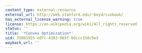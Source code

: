 ```yaml
---
content_type: external-resource
external_url: http://web.stanford.edu/~boyd/cvxbook/
has_external_license_warning: true
license: https://en.wikipedia.org/wiki/All_rights_reserved
status: ''
title: '*Convex Optimization*'
uid: 350d1925-e8fc-4303-965f-0dccc150c9e3
wayback_url: ''
---
```

